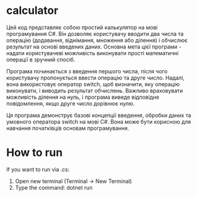 ﻿# calculator
Цей код представляє собою простий калькулятор на мові програмування C#. Він дозволяє користувачу вводити два числа та операцію (додавання, віднімання, множення або ділення) і обчислює результат на основі введених даних. Основна мета цієї програми - надати користувачеві можливість виконувати прості математичні операції в зручний спосіб.

Програма починається з введення першого числа, після чого користувачу пропонується ввести операцію та друге число. Надалі, вона використовує оператор switch, щоб визначити, яку операцію виконувати, і виводить результат обчислень. Важливо враховувати можливість ділення на нуль, і програма виведе відповідне повідомлення, якщо друге число дорівнює нулю.

Ця програма демонструє базові концепції введення, обробки даних та умовного оператора switch на мові C#. Вона може бути корисною для навчання початківців основам програмування.
# How to run
If you want to run via .cs:
1. Open new terminal (Terminal -> New Terminal)
2. Type the command: dotnet run
